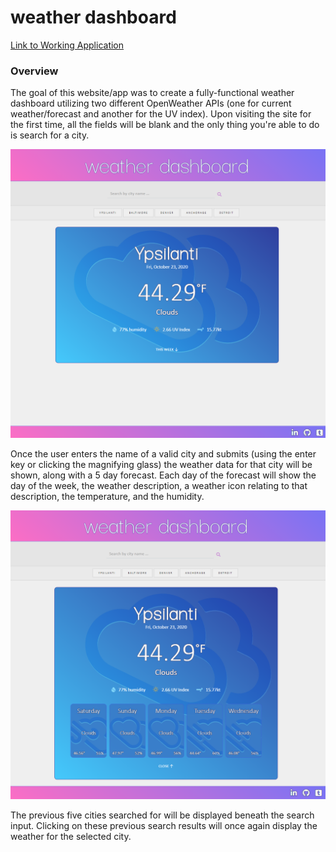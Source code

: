 # weather dashboard

[Link to Working Application](https://nova-codes.github.io/weather-dashboard)

### Overview
The goal of this website/app was to create a fully-functional weather dashboard utilizing two different OpenWeather APIs (one for current weather/forecast and another for the UV index). Upon visiting the site for the first time, all the fields will be blank and the only thing you're able to do is search for a city.

![Weather Application Closed](assets/preview-closed.png)

Once the user enters the name of a valid city and submits (using the enter key or clicking the magnifying glass) the weather data for that city will be shown, along with a 5 day forecast. Each day of the forecast will show the day of the week, the weather description, a weather icon relating to that description, the temperature, and the humidity.

![Weather Application Open](assets/preview-open.png)

The previous five cities searched for will be displayed beneath the search input. Clicking on these previous search results will once again display the weather for the selected city.
